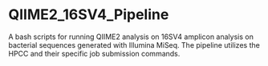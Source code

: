 # QIIME2_16SV4_Pipeline
A bash scripts for running QIIME2 analysis on 16SV4 amplicon analysis on bacterial sequences generated with Illumina MiSeq. The pipeline utilizes the HPCC and their specific job submission commands. 
